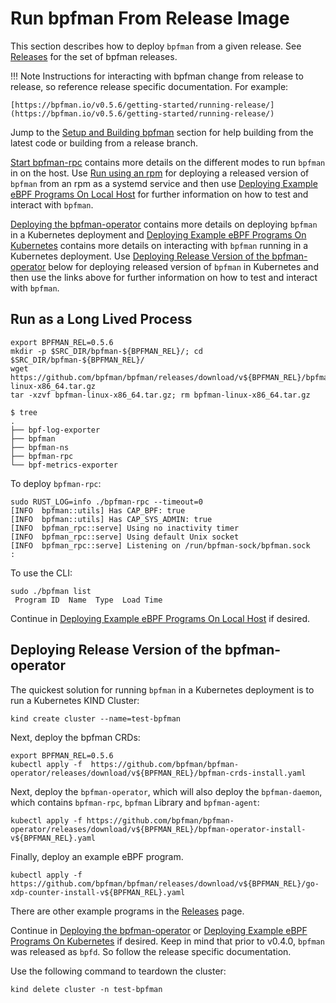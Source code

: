 # Run bpfman From Release Image

This section describes how to deploy `bpfman` from a given release.
See [Releases](https://github.com/bpfman/bpfman/releases) for the set of bpfman
releases.

!!! Note
    Instructions for interacting with bpfman change from release to release, so reference
    release specific documentation. For example:
    
    [https://bpfman.io/v0.5.6/getting-started/running-release/](https://bpfman.io/v0.5.6/getting-started/running-release/)

Jump to the [Setup and Building bpfman](./building-bpfman.md) section
for help building from the latest code or building from a release branch.

[Start bpfman-rpc](./launching-bpfman.md/#start-bpfman-rpc) contains more details on the different
modes to run `bpfman` in on the host.
Use [Run using an rpm](./running-rpm.md)
for deploying a released version of `bpfman` from an rpm as a systemd service and then use
[Deploying Example eBPF Programs On Local Host](./example-bpf-local.md)
for further information on how to test and interact with `bpfman`.

[Deploying the bpfman-operator](./operator-quick-start.md) contains
more details on deploying `bpfman` in a Kubernetes deployment and
[Deploying Example eBPF Programs On Kubernetes](./example-bpf-k8s.md) contains
more details on interacting with `bpfman` running in a Kubernetes deployment.
Use [Deploying Release Version of the bpfman-operator](#deploying-release-version-of-the-bpfman-operator)
below for deploying released version of `bpfman` in Kubernetes and then use the
links above for further information on how to test and interact with `bpfman`.

## Run as a Long Lived Process

```console
export BPFMAN_REL=0.5.6
mkdir -p $SRC_DIR/bpfman-${BPFMAN_REL}/; cd $SRC_DIR/bpfman-${BPFMAN_REL}/
wget https://github.com/bpfman/bpfman/releases/download/v${BPFMAN_REL}/bpfman-linux-x86_64.tar.gz
tar -xzvf bpfman-linux-x86_64.tar.gz; rm bpfman-linux-x86_64.tar.gz

$ tree
.
├── bpf-log-exporter
├── bpfman
├── bpfman-ns
├── bpfman-rpc
└── bpf-metrics-exporter
```

To deploy `bpfman-rpc`:

```console
sudo RUST_LOG=info ./bpfman-rpc --timeout=0
[INFO  bpfman::utils] Has CAP_BPF: true
[INFO  bpfman::utils] Has CAP_SYS_ADMIN: true
[INFO  bpfman_rpc::serve] Using no inactivity timer
[INFO  bpfman_rpc::serve] Using default Unix socket
[INFO  bpfman_rpc::serve] Listening on /run/bpfman-sock/bpfman.sock
:
```

To use the CLI:

```console
sudo ./bpfman list
 Program ID  Name  Type  Load Time
```

Continue in [Deploying Example eBPF Programs On Local Host](./example-bpf-local.md) if desired.

## Deploying Release Version of the bpfman-operator

The quickest solution for running `bpfman` in a Kubernetes deployment is to run a
Kubernetes KIND Cluster:

```console
kind create cluster --name=test-bpfman
```

Next, deploy the bpfman CRDs:

```console
export BPFMAN_REL=0.5.6
kubectl apply -f  https://github.com/bpfman/bpfman-operator/releases/download/v${BPFMAN_REL}/bpfman-crds-install.yaml
```

Next, deploy the `bpfman-operator`, which will also deploy the `bpfman-daemon`, which contains
`bpfman-rpc`, `bpfman` Library and `bpfman-agent`:

```console
kubectl apply -f https://github.com/bpfman/bpfman-operator/releases/download/v${BPFMAN_REL}/bpfman-operator-install-v${BPFMAN_REL}.yaml
```

Finally, deploy an example eBPF program.

```console
kubectl apply -f https://github.com/bpfman/bpfman/releases/download/v${BPFMAN_REL}/go-xdp-counter-install-v${BPFMAN_REL}.yaml
```

There are other example programs in the [Releases](https://github.com/bpfman/bpfman/releases)
page.

Continue in [Deploying the bpfman-operator](./operator-quick-start.md) or
[Deploying Example eBPF Programs On Kubernetes](./example-bpf-k8s.md) if desired.
Keep in mind that prior to v0.4.0, `bpfman` was released as `bpfd`.
So follow the release specific documentation.

Use the following command to teardown the cluster:

```console
kind delete cluster -n test-bpfman
```
